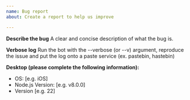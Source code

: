 ```yaml
---
name: Bug report
about: Create a report to help us improve

---
```


**Describe the bug**
A clear and concise description of what the bug is.

**Verbose log**
Run the bot with the --verbose (or --v) argument, reproduce the issue and put the log onto a paste service (ex. pastebin, hastebin)

**Desktop (please complete the following information):**
 - OS: [e.g. iOS]
 - Node.js Version: [e.g. v8.0.0]
 - Version [e.g. 22]

